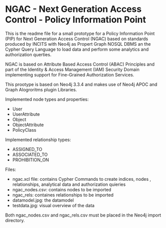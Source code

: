 # NGAC - Next Generation Access Control - Policy Information Point

This is the readme file for a small prototype for a Policy Information Point (PIP) for Next Generation Access Control (NGAC) based on standards produced by INCITS with Neo4j as Propert Graph NOSQL DBMS an the Cypher Query Language to load data and perform some analytics and authorization querties.

NGAC is based on Attribute Based Access Control (ABAC) Principles and part of the Identity & Access Management (IAM) Security Domain implementing support for Fine-Grained Authorization Services.

This prootype is based on Neo4j 3.3.4 and makes use of Neo4j APOC and Graph Alogroritms plugin Libraries.

Implemented node types and properties:
- User
- UserAttribute
- Object
- ObjectAttribute
- PolicyClass

Implemented relationship types:
- ASSIGNED_TO
- ASSOCIATED_TO
- PROHIBITION_ON

Files:

- ngac.xcl file:  contains Cypher Commands to create indices, nodes , relationships, analytical data and authorization quieries
- ngac_nodes.csv: contains nodes to be imported
- ngac_rels:      containes relationships to be imported
- datamodel.jpg:  the datamodel
- testdata.jpg:   visual overview of the data

Both ngac_nodes.csv and ngac_rels.csv must be placed in the Neo4j import directory.
